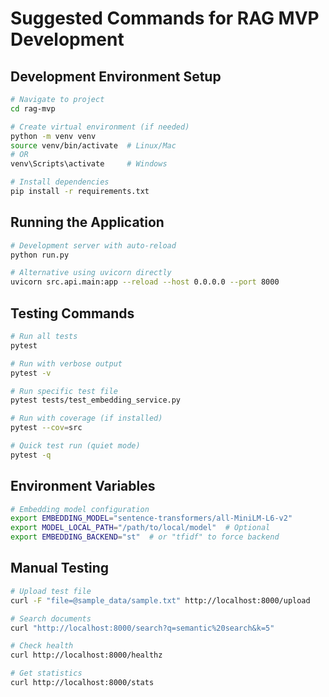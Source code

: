 # Suggested Commands for RAG MVP Development

## Development Environment Setup
```bash
# Navigate to project
cd rag-mvp

# Create virtual environment (if needed)
python -m venv venv
source venv/bin/activate  # Linux/Mac
# OR
venv\Scripts\activate     # Windows

# Install dependencies
pip install -r requirements.txt
```

## Running the Application
```bash
# Development server with auto-reload
python run.py

# Alternative using uvicorn directly
uvicorn src.api.main:app --reload --host 0.0.0.0 --port 8000
```

## Testing Commands
```bash
# Run all tests
pytest

# Run with verbose output
pytest -v

# Run specific test file
pytest tests/test_embedding_service.py

# Run with coverage (if installed)
pytest --cov=src

# Quick test run (quiet mode)  
pytest -q
```

## Environment Variables
```bash
# Embedding model configuration
export EMBEDDING_MODEL="sentence-transformers/all-MiniLM-L6-v2"
export MODEL_LOCAL_PATH="/path/to/local/model"  # Optional
export EMBEDDING_BACKEND="st"  # or "tfidf" to force backend
```

## Manual Testing
```bash
# Upload test file
curl -F "file=@sample_data/sample.txt" http://localhost:8000/upload

# Search documents  
curl "http://localhost:8000/search?q=semantic%20search&k=5"

# Check health
curl http://localhost:8000/healthz

# Get statistics
curl http://localhost:8000/stats
```